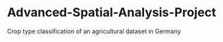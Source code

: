 # Advanced-Spatial-Analysis-Project

Crop type classification of an agricultural dataset in Germany
